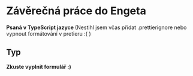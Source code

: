 # Závěrečná práce do Engeta 

<strong>Psaná v TypeScript jazyce </strong> (Nestihl jsem včas přidat .prettierignore nebo vypnout formátování v pretieru :( ) <br /> 


## Typ
<b> Zkuste vyplnit formulář :)</b>
